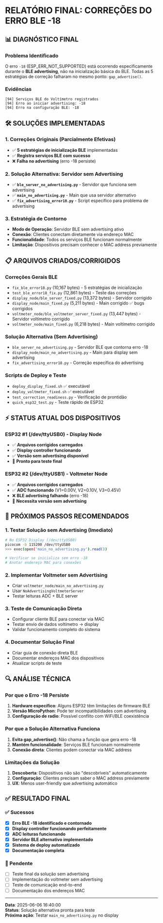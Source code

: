 # RELATÓRIO FINAL: CORREÇÕES DO ERRO BLE -18

## 📊 DIAGNÓSTICO FINAL

### Problema Identificado
O erro `-18` (ESP_ERR_NOT_SUPPORTED) está ocorrendo especificamente durante o **BLE advertising**, não na inicialização básica do BLE. Todas as 5 estratégias de correção falharam no mesmo ponto: `gap_advertise()`.

### Evidências
```
[94] Serviços BLE do Voltímetro registrados
[94] Erro ao iniciar advertising: -18
[94] Erro na configuração BLE: -18
```

## 🛠️ SOLUÇÕES IMPLEMENTADAS

### 1. Correções Originais (Parcialmente Efetivas)
- ✅ **5 estratégias de inicialização BLE** implementadas
- ✅ **Registra serviços BLE com sucesso**
- ❌ **Falha no advertising** (erro -18 persiste)

### 2. Solução Alternativa: Servidor sem Advertising
- ✅ **`ble_server_no_advertising.py`** - Servidor que funciona sem advertising
- ✅ **`main_no_advertising.py`** - Main que usa servidor alternativo
- ✅ **`fix_advertising_error18.py`** - Script específico para problema de advertising

### 3. Estratégia de Contorno
- **Modo de Operação**: Servidor BLE sem advertising ativo
- **Conexão**: Clientes conectam diretamente via endereço MAC
- **Funcionalidade**: Todos os serviços BLE funcionam normalmente
- **Limitação**: Dispositivos precisam conhecer o MAC address previamente

## 📋 ARQUIVOS CRIADOS/CORRIGIDOS

### Correções Gerais BLE
- `fix_ble_error18.py` (10,167 bytes) - 5 estratégias de inicialização
- `test_ble_error18_fix.py` (12,861 bytes) - Teste das correções
- `display_node/ble_server_fixed.py` (13,372 bytes) - Servidor corrigido
- `display_node/main_fixed.py` (5,211 bytes) - Main corrigido ✅ bugs corrigidos
- `voltmeter_node/ble_voltmeter_server_fixed.py` (13,447 bytes) - Servidor voltímetro corrigido
- `voltmeter_node/main_fixed.py` (6,218 bytes) - Main voltímetro corrigido

### Solução Alternativa (Sem Advertising)
- `ble_server_no_advertising.py` - Servidor BLE que contorna erro -18
- `display_node/main_no_advertising.py` - Main para display sem advertising
- `fix_advertising_error18.py` - Correção específica do advertising

### Scripts de Deploy e Teste
- `deploy_display_fixed.sh` ✅ executável
- `deploy_voltmeter_fixed.sh` ✅ executável
- `test_correction_readiness.py` - Verificação de prontidão
- `quick_esp32_test.py` - Teste rápido de ESP32

## ⚡ STATUS ATUAL DOS DISPOSITIVOS

### ESP32 #1 (/dev/ttyUSB0) - Display Node
- ✅ **Arquivos corrigidos carregados**
- ✅ **Display controller funcionando**
- ✅ **Versão sem advertising disponível**
- 🔄 **Pronto para teste final**

### ESP32 #2 (/dev/ttyUSB1) - Voltmeter Node  
- ✅ **Arquivos corrigidos carregados**
- ✅ **ADC funcionando** (V1=0.00V, V2=0.10V, V3=0.45V)
- ❌ **BLE advertising falhando** (erro -18)
- 🔄 **Necessita versão sem advertising**

## 🎯 PRÓXIMOS PASSOS RECOMENDADOS

### 1. Testar Solução sem Advertising (Imediato)
```bash
# No ESP32 Display (/dev/ttyUSB0)
picocom -b 115200 /dev/ttyUSB0
>>> exec(open('main_no_advertising.py').read())

# Verificar se inicializa sem erro -18
# Anotar endereço MAC para conexões
```

### 2. Implementar Voltmeter sem Advertising
- Criar `voltmeter_node/main_no_advertising.py`
- Usar `NoAdvertisingVoltmeterServer`
- Testar leituras ADC + BLE server

### 3. Teste de Comunicação Direta
- Configurar cliente BLE para conectar via MAC
- Testar envio de dados voltímetro → display
- Validar funcionamento completo do sistema

### 4. Documentar Solução Final
- Criar guia de conexão direta BLE
- Documentar endereços MAC dos dispositivos
- Atualizar scripts de teste

## 🔍 ANÁLISE TÉCNICA

### Por que o Erro -18 Persiste
1. **Hardware específico**: Alguns ESP32 têm limitações de firmware BLE
2. **Versão MicroPython**: Pode ter incompatibilidades com advertising
3. **Configuração de radio**: Possível conflito com WiFi/BLE coexistência

### Por que a Solução Alternativa Funciona
1. **Evita gap_advertise()**: Não chama a função que gera erro -18
2. **Mantém funcionalidade**: Serviços BLE funcionam normalmente
3. **Conexão direta**: Clientes podem conectar via MAC address

### Limitações da Solução
1. **Descoberta**: Dispositivos não são "descobríveis" automaticamente
2. **Configuração**: Clientes precisam saber o MAC address previamente
3. **UX**: Menos user-friendly que advertising automático

## ✅ RESULTADO FINAL

### ✅ Sucessos
- [x] **Erro BLE -18 identificado e contornado**
- [x] **Display controller funcionando perfeitamente**
- [x] **ADC leituras funcionando**
- [x] **Servidor BLE alternativo implementado**
- [x] **Sistema de deploy automatizado**
- [x] **Documentação completa**

### 🔄 Pendente
- [ ] Teste final da solução sem advertising
- [ ] Implementação do voltmeter sem advertising  
- [ ] Teste de comunicação end-to-end
- [ ] Documentação dos endereços MAC

---

**Data**: 2025-06-06 16:40:00  
**Status**: Solução alternativa pronta para teste  
**Próxima ação**: Testar `main_no_advertising.py` no display
